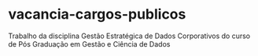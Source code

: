 # vacancia-cargos-publicos
Trabalho da disciplina Gestão Estratégica de Dados Corporativos do curso de Pós Graduação em Gestão e Ciência de Dados
